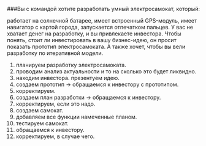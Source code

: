 ###Вы с командой хотите разработать умный электросамокат, который:

работает на солнечной батарее,
имеет встроенный GPS-модуль,
имеет навигатор с картой города,
запускается отпечатком пальцев.
У вас не хватает денег на разработку, и вы привлекаете инвестора. Чтобы понять, стоит ли инвестировать в вашу бизнес-идею, он просит показать прототип электросамоката. А также хочет, чтобы вы вели разработку по итеративной модели. 

1. планируем разработку электросамоката.
2. проводим анализ актуальности и то на сколько это будет ликвидно.
3. находим инвестора. презентуем идею.
4. создаем прототип -> обращаемся к инвестору с прототипом.
5. корректируем.
6. создаем план разработки -> обращаемся к инвестору.
7. корректируем, если это надо. 
8. создаем самокат.
9. добавляем все функции намеченные планом.
9. тестируем самокат.
10. обращаемся к инвестору.
11. корректируем, в случае чего.